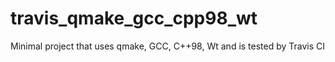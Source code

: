 # travis_qmake_gcc_cpp98_wt
Minimal project that uses qmake, GCC, C++98, Wt and is tested by Travis CI
